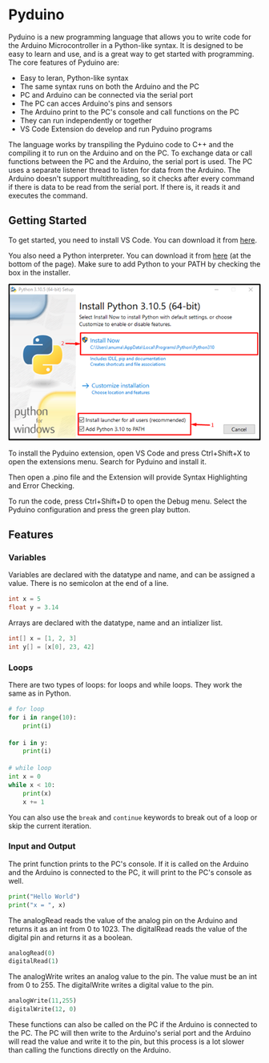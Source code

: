 # Pyduino

Pyduino is a new programming language that allows you to write code for the Arduino Microcontroller in a Python-like syntax.
It is designed to be easy to learn and use, and is a great way to get started with programming. The core features of Pyduino are:
- Easy to leran, Python-like syntax
- The same syntax runs on both the Arduino and the PC
- PC and Arduino can be connected via the serial port
- The PC can acces Arduino's pins and sensors
- The Arduino print to the PC's console and call functions on the PC
- They can run independently or together
- VS Code Extension do develop and run Pyduino programs

The language works by transpiling the Pyduino code to C++ and the compiling it to run on the Arduino and on the PC.	
To exchange data or call functions between the PC and the Arduino, the serial port is used. The PC uses a separate listener
thread to listen for data from the Arduino. The Arduino doesn't support multithreading, so it checks after every command	
if there is data to be read from the serial port. If there is, it reads it and executes the command.

## Getting Started


To get started, you need to install VS Code. You can download it from [here](https://code.visualstudio.com/Download).

You also need a Python interpreter. You can download it from [here](https://www.python.org/downloads/release/python-3102/) (at the bottom of the page).
Make sure to add Python to your PATH by checking the box in the installer.

![img.png](doc/img.png)

To install the Pyduino extension, open VS Code and press Ctrl+Shift+X to open the extensions menu. Search for Pyduino and install it.

Then open a .pino file and the Extension will provide Syntax Highlighting and Error Checking.

To run the code, press Ctrl+Shift+D to open the Debug menu. Select the Pyduino configuration and press the green play button.


## Features
### Variables
Variables are declared with the datatype and name, and can be assigned a value.
There is no semicolon at the end of a line.
```c 
int x = 5
float y = 3.14
```
Arrays are declared with the datatype, name and an intializer list.
```c
int[] x = [1, 2, 3]
int y[] = [x[0], 23, 42]
```

### Loops
There are two types of loops: for loops and while loops. They work the same as in Python.
```python
# for loop
for i in range(10):
    print(i)

for i in y:
    print(i)
   
# while loop
int x = 0
while x < 10:
    print(x)
    x += 1
```
You can also use the `break` and `continue` keywords to break out of a loop or skip the current iteration. 

### Input and Output 
The print function prints to the PC's console. If it is called on the Arduino and the Arduino is connected to the PC, it will print to the PC's console as well.
```python
print("Hello World")
print("x = ", x)
```

The analogRead reads the value of the analog pin on the Arduino and returns it as an int from 0 to 1023. The digitalRead reads the value of the digital pin and returns it as a boolean.
```python
analogRead(0)
digitalRead(1)
```

The analogWrite writes an analog value to the pin. The value must be an int from 0 to 255. The digitalWrite writes a digital value to the pin.
```python
analogWrite(11,255)
digitalWrite(12, 0)
```

These functions can also be called on the PC if the Arduino is connected to the PC. The PC will then write to the Arduino's
serial port and the Arduino will read the value and write it to the pin, but this process is a lot slower than calling the functions directly on the Arduino.


